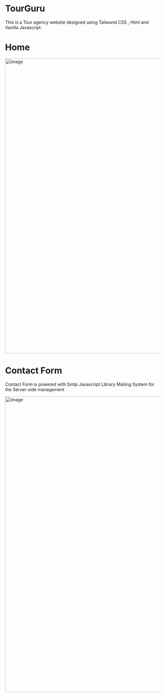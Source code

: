 # TourGuru
This is a Tour agency website designed using Tailwand CSS , Html and Vanilla Javascript.

# Home 

<img width="958" alt="image" src="https://github.com/Git-Hemanth/TourGuru/assets/147172782/3373eb7a-9dd5-4bfe-be28-e9185109b995">

# Contact Form
Contact Form is powered with Smtp Javascript Library Mailing System for the Server-side management

<img width="960" alt="image" src="https://github.com/Git-Hemanth/TourGuru/assets/147172782/a119a277-e134-499c-b6bf-ae7c8a58e2e1">



